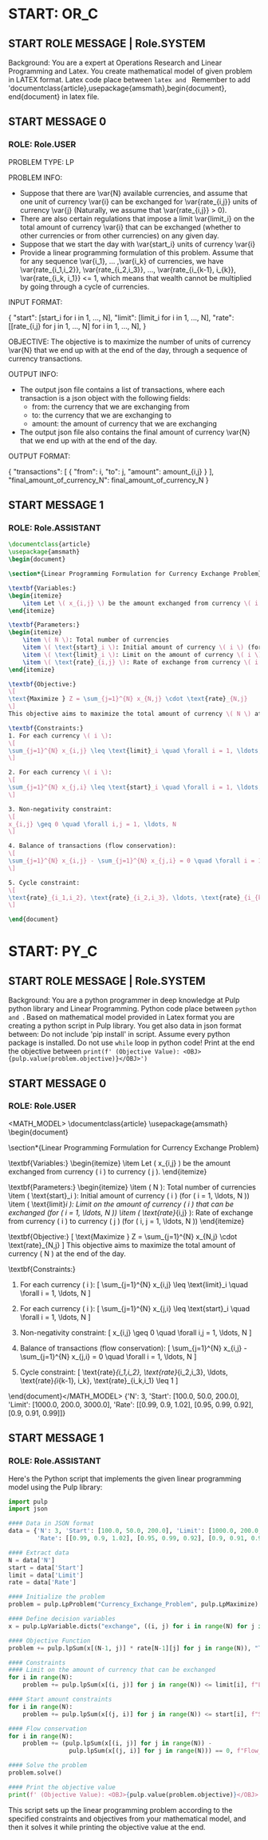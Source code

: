 # START: OR_C 
## START ROLE MESSAGE | Role.SYSTEM 
Background: You are a expert at Operations Research and Linear Programming and Latex. You create mathematical model of given problem in LATEX format. Latex code place between ```latex and ``` Remember to add 'documentclass{article},usepackage{amsmath},begin{document}, end{document} in latex file. 
## START MESSAGE 0 
### ROLE: Role.USER
<DESCRIPTION>
PROBLEM TYPE: LP

PROBLEM INFO: 

- Suppose that there are \var{N} available currencies, and assume that one unit of currency \var{i} can be exchanged for \var{rate_{i,j}} units of currency \var{j} (Naturally, we assume that \var{rate_{i,j}} > 0).
- There are also certain regulations that impose a limit \var{limit_i} on the total amount of currency \var{i} that can be exchanged (whether to other currencies or from other currencies) on any given day.
- Suppose that we start the day with \var{start_i} units of currency \var{i}
- Provide a linear programming formulation of this problem. Assume that for any sequence \var{i_1}, … ,\var{i_k} of currencies, we have \var{rate_{i_1,i_2}}, \var{rate_{i_2,i_3}}, ..., \var{rate_{i_{k-1}, i_{k}}, \var{rate_{i_k, i_1}} <= 1, which means that wealth cannot be multiplied by going through a cycle of currencies.

INPUT FORMAT: 

{
    "start": [start_i for i in 1, ..., N],
    "limit": [limit_i for i in 1, ..., N],
    "rate": [[rate_{i,j} for j in 1, ..., N] for i in 1, ..., N],
}

OBJECTIVE: The objective is to maximize the number of units of currency \var{N} that we end up with at the end of the day, through a sequence of currency transactions.

OUTPUT INFO: 

- The output json file contains a list of transactions, where each transaction is a json object with the following fields:
    - from: the currency that we are exchanging from
    - to: the currency that we are exchanging to
    - amount: the amount of currency that we are exchanging
- The output json file also contains the final amount of currency \var{N} that we end up with at the end of the day.

OUTPUT FORMAT: 

{
    "transactions": [
        {
            "from": i,
            "to": j,
            "amount": amount_{i,j}
        }
    ],
    "final_amount_of_currency_N": final_amount_of_currency_N
}
</DESCRIPTION>


## START MESSAGE 1 
### ROLE: Role.ASSISTANT
```latex
\documentclass{article}
\usepackage{amsmath}
\begin{document}

\section*{Linear Programming Formulation for Currency Exchange Problem}

\textbf{Variables:}
\begin{itemize}
    \item Let \( x_{i,j} \) be the amount exchanged from currency \( i \) to currency \( j \).
\end{itemize}

\textbf{Parameters:}
\begin{itemize}
    \item \( N \): Total number of currencies
    \item \( \text{start}_i \): Initial amount of currency \( i \) (for \( i = 1, \ldots, N \))
    \item \( \text{limit}_i \): Limit on the amount of currency \( i \) that can be exchanged (for \( i = 1, \ldots, N \))
    \item \( \text{rate}_{i,j} \): Rate of exchange from currency \( i \) to currency \( j \) (for \( i, j = 1, \ldots, N \))
\end{itemize}

\textbf{Objective:}
\[
\text{Maximize } Z = \sum_{j=1}^{N} x_{N,j} \cdot \text{rate}_{N,j}
\]
This objective aims to maximize the total amount of currency \( N \) at the end of the day.

\textbf{Constraints:}
1. For each currency \( i \):
\[
\sum_{j=1}^{N} x_{i,j} \leq \text{limit}_i \quad \forall i = 1, \ldots, N
\]

2. For each currency \( i \):
\[
\sum_{j=1}^{N} x_{j,i} \leq \text{start}_i \quad \forall i = 1, \ldots, N
\]

3. Non-negativity constraint:
\[
x_{i,j} \geq 0 \quad \forall i,j = 1, \ldots, N
\]

4. Balance of transactions (flow conservation):
\[
\sum_{j=1}^{N} x_{i,j} - \sum_{j=1}^{N} x_{j,i} = 0 \quad \forall i = 1, \ldots, N
\]

5. Cycle constraint:
\[
\text{rate}_{i_1,i_2}, \text{rate}_{i_2,i_3}, \ldots, \text{rate}_{i_{k-1}, i_k}, \text{rate}_{i_k,i_1} \leq 1
\]

\end{document}
```

# START: PY_C 
## START ROLE MESSAGE | Role.SYSTEM 
Background: You are a python programmer in deep knowledge at Pulp python library and Linear Programming. Python code place between ```python and ```. Based on mathematical model provided in Latex format you are creating a python script in Pulp library. You get also data in json format between: <DATA></DATA> Do not include 'pip install' in script. Assume every python package is installed. Do not use `while` loop in python code! Print at the end the objective between <OBJ></OBJ> `print(f' (Objective Value): <OBJ>{pulp.value(problem.objective)}</OBJ>')` 
## START MESSAGE 0 
### ROLE: Role.USER
<MATH_MODEL>
\documentclass{article}
\usepackage{amsmath}
\begin{document}

\section*{Linear Programming Formulation for Currency Exchange Problem}

\textbf{Variables:}
\begin{itemize}
    \item Let \( x_{i,j} \) be the amount exchanged from currency \( i \) to currency \( j \).
\end{itemize}

\textbf{Parameters:}
\begin{itemize}
    \item \( N \): Total number of currencies
    \item \( \text{start}_i \): Initial amount of currency \( i \) (for \( i = 1, \ldots, N \))
    \item \( \text{limit}_i \): Limit on the amount of currency \( i \) that can be exchanged (for \( i = 1, \ldots, N \))
    \item \( \text{rate}_{i,j} \): Rate of exchange from currency \( i \) to currency \( j \) (for \( i, j = 1, \ldots, N \))
\end{itemize}

\textbf{Objective:}
\[
\text{Maximize } Z = \sum_{j=1}^{N} x_{N,j} \cdot \text{rate}_{N,j}
\]
This objective aims to maximize the total amount of currency \( N \) at the end of the day.

\textbf{Constraints:}
1. For each currency \( i \):
\[
\sum_{j=1}^{N} x_{i,j} \leq \text{limit}_i \quad \forall i = 1, \ldots, N
\]

2. For each currency \( i \):
\[
\sum_{j=1}^{N} x_{j,i} \leq \text{start}_i \quad \forall i = 1, \ldots, N
\]

3. Non-negativity constraint:
\[
x_{i,j} \geq 0 \quad \forall i,j = 1, \ldots, N
\]

4. Balance of transactions (flow conservation):
\[
\sum_{j=1}^{N} x_{i,j} - \sum_{j=1}^{N} x_{j,i} = 0 \quad \forall i = 1, \ldots, N
\]

5. Cycle constraint:
\[
\text{rate}_{i_1,i_2}, \text{rate}_{i_2,i_3}, \ldots, \text{rate}_{i_{k-1}, i_k}, \text{rate}_{i_k,i_1} \leq 1
\]

\end{document}</MATH_MODEL>
<DATA>
{'N': 3, 'Start': [100.0, 50.0, 200.0], 'Limit': [1000.0, 200.0, 3000.0], 'Rate': [[0.99, 0.9, 1.02], [0.95, 0.99, 0.92], [0.9, 0.91, 0.99]]}</DATA>


## START MESSAGE 1 
### ROLE: Role.ASSISTANT
Here's the Python script that implements the given linear programming model using the Pulp library:

```python
import pulp
import json

#### Data in JSON format
data = {'N': 3, 'Start': [100.0, 50.0, 200.0], 'Limit': [1000.0, 200.0, 3000.0], 
        'Rate': [[0.99, 0.9, 1.02], [0.95, 0.99, 0.92], [0.9, 0.91, 0.99]]}

#### Extract data
N = data['N']
start = data['Start']
limit = data['Limit']
rate = data['Rate']

#### Initialize the problem
problem = pulp.LpProblem("Currency_Exchange_Problem", pulp.LpMaximize)

#### Define decision variables
x = pulp.LpVariable.dicts("exchange", ((i, j) for i in range(N) for j in range(N)), lowBound=0)

#### Objective Function
problem += pulp.lpSum(x[(N-1, j)] * rate[N-1][j] for j in range(N)), "Total_Amount_in_Currency_N"

#### Constraints
#### Limit on the amount of currency that can be exchanged
for i in range(N):
    problem += pulp.lpSum(x[(i, j)] for j in range(N)) <= limit[i], f"Limit_Currency_{i+1}"

#### Start amount constraints
for i in range(N):
    problem += pulp.lpSum(x[(j, i)] for j in range(N)) <= start[i], f"Start_Amount_Currency_{i+1}"

#### Flow conservation
for i in range(N):
    problem += (pulp.lpSum(x[(i, j)] for j in range(N)) - 
                 pulp.lpSum(x[(j, i)] for j in range(N))) == 0, f"Flow_Conservation_Currency_{i+1}"

#### Solve the problem
problem.solve()

#### Print the objective value
print(f' (Objective Value): <OBJ>{pulp.value(problem.objective)}</OBJ>')
```

This script sets up the linear programming problem according to the specified constraints and objectives from your mathematical model, and then it solves it while printing the objective value at the end.

